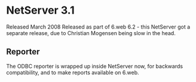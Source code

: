 <properties date="2016-05-11"
SortOrder="49"
/>

NetServer 3.1
=============

Released March 2008
Released as part of 6.web 6.2 - this NetServer got a separate release, due to Christian Mogensen being slow in the head.

Reporter
--------

The ODBC reporter is wrapped up inside NetServer now, for backwards compatibility, and to make reports available on 6.web.
